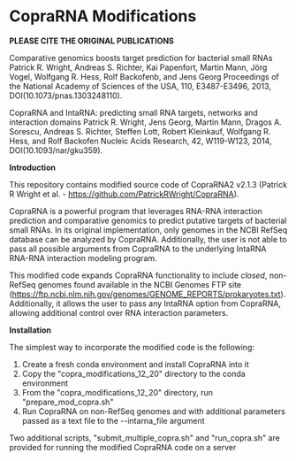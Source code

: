 # CopraRNA Modifications

**PLEASE CITE THE ORIGINAL PUBLICATIONS**

Comparative genomics boosts target prediction for bacterial small RNAs Patrick R. Wright, Andreas S. Richter, Kai Papenfort, Martin Mann, Jörg Vogel, Wolfgang R. Hess, Rolf Backofenb, and Jens Georg Proceedings of the National Academy of Sciences of the USA, 110, E3487-E3496, 2013, DOI(10.1073/pnas.1303248110).

CopraRNA and IntaRNA: predicting small RNA targets, networks and interaction domains Patrick R. Wright, Jens Georg, Martin Mann, Dragos A. Sorescu, Andreas S. Richter, Steffen Lott, Robert Kleinkauf, Wolfgang R. Hess, and Rolf Backofen Nucleic Acids Research, 42, W119-W123, 2014, DOI(10.1093/nar/gku359).

**Introduction**

This repository contains modified source code of CopraRNA2 v2.1.3 (Patrick R Wright et al. - https://github.com/PatrickRWright/CopraRNA).

CopraRNA is a powerful program that leverages RNA-RNA interaction prediction and comparative genomics to predict putative targets of bacterial small RNAs. In its original implementation, only genomes in the NCBI RefSeq database can be analyzed by CopraRNA. Additionally, the user is not able to pass all possible arguments from CopraRNA to the underlying IntaRNA RNA-RNA interaction modeling program.

This modified code expands CopraRNA functionality to include *closed*, non-RefSeq genomes found available in the NCBI Genomes FTP site (https://ftp.ncbi.nlm.nih.gov/genomes/GENOME_REPORTS/prokaryotes.txt). Additionally, it allows the user to pass any IntaRNA option from CopraRNA, allowing additional control over RNA interaction parameters.

**Installation**

The simplest way to incorporate the modified code is the following:
  1. Create a fresh conda environment and install CopraRNA into it
  2. Copy the "copra_modifications_12_20" directory to the conda environment
  3. From the "copra_modifications_12_20" directory, run "prepare_mod_copra.sh"
  4. Run CopraRNA on non-RefSeq genomes and with additional parameters passed as a text file to the --intarna_file argument

Two additional scripts, "submit_multiple_copra.sh" and "run_copra.sh" are provided for running the modified CopraRNA code on a server


